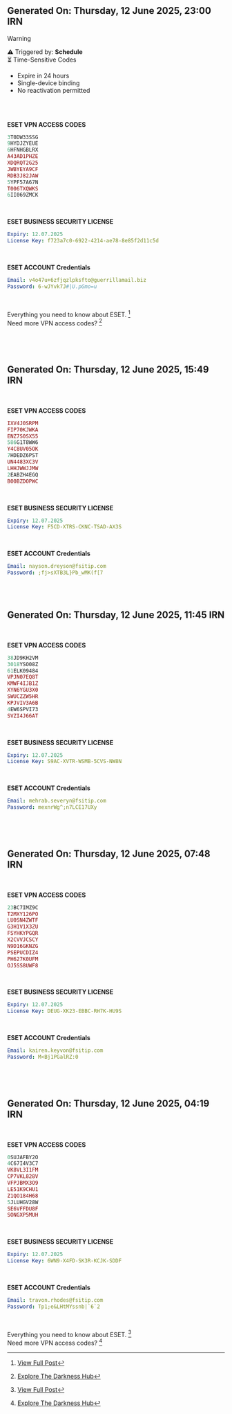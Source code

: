 #

## Generated On: Thursday, 12 June 2025, 23:00 IRN

> [!WARNING]
>
> ⚠️ Triggered by: **Schedule**  
> ⏳ Time-Sensitive Codes
>
> - Expire in 24 hours
> - Single-device binding
> - No reactivation permitted

<br><br />

**ESET VPN ACCESS CODES**

```ruby
3T0DW33SSG
9HYDJZYEUE
6HFNHGBLRX
A43AD1PHZE
XDQRQT2G25
JWBYEYA9CF
RDB3J82JAW
5YPF57A67N
T006TXQWKS
6II069ZMCK
```

<br />

**ESET BUSINESS SECURITY LICENSE**

```yml
Expiry: 12.07.2025
License Key: f723a7c0-6922-4214-ae78-8e85f2d11c5d
```

<br />

**ESET ACCOUNT Credentials**

```yml
Email: v4o47u+6zfjqzlpksfto@guerrillamail.biz
Password: 6-wJYvk7J#|U.pGmo=u
```

<br />

Everything you need to know about ESET. [^1]  
Need more VPN access codes? [^2]

<br><br />

#

## Generated On: Thursday, 12 June 2025, 15:49 IRN

<br />

**ESET VPN ACCESS CODES**

```ruby
IXV4J0SRPM
FIP70KJWKA
ENZ7S0SX55
586G1T8WW6
Y4C8UV05OK
7HDEDZ6PST
UN4483XC3V
LHHJWWJJMW
2EABZH4EGQ
B00BZDOPWC
```

<br />

**ESET BUSINESS SECURITY LICENSE**

```yml
Expiry: 12.07.2025
License Key: F5CD-XTRS-CKNC-TSAD-AX3S
```

<br />

**ESET ACCOUNT Credentials**

```yml
Email: nayson.dreyson@fsitip.com
Password: ;fj>sXTB3L}Pb_wMK(f[7
```

<br><br />

## Generated On: Thursday, 12 June 2025, 11:45 IRN

<br />

**ESET VPN ACCESS CODES**

```ruby
38JD9KH2VM
3018YSO08Z
61ELK09484
VPJN07EQ8T
KMWF4IJB1Z
XYN6YGU3X0
SWUCZZW5HR
KPJVIV3A6B
4EW6SPVI73
SVZI4J66AT
```

<br />

**ESET BUSINESS SECURITY LICENSE**

```yml
Expiry: 12.07.2025
License Key: S9AC-XVTR-WSMB-5CVS-NW8N
```

<br />

**ESET ACCOUNT Credentials**

```yml
Email: mehrab.severyn@fsitip.com
Password: mexnrWg^;n7LCE17UXy
```

<br></br>

#

## Generated On: Thursday, 12 June 2025, 07:48 IRN

<br  />

**ESET VPN ACCESS CODES**

```ruby
23BC7IMZ9C
T2MXY126PO
LU0SN4ZWTF
G3H1V1X3ZU
FSYHKYPGQR
X2CVVJCSCY
N9D16GKNZG
PSEPUCDIZ4
PH627K0UFM
OJ5SS8UWF8
```

<br />

**ESET BUSINESS SECURITY LICENSE**

```yml
Expiry: 12.07.2025
License Key: DEUG-XK23-EBBC-RH7K-HU9S
```

<br />

**ESET ACCOUNT Credentials**

```yml
Email: kairen.keyvon@fsitip.com
Password: M<Bj1PGalRZ:0
```

<br></br>

#

## Generated On: Thursday, 12 June 2025, 04:19 IRN

<br  />

**ESET VPN ACCESS CODES**

```ruby
0SUJAFBY2O
4C67I4V3C7
VK8VL3I1FM
CP7VKL828V
VFPJBMX3O9
LE51K9CHU1
Z1QO184H68
5JLUHGV28W
SE6VFFDU8F
SONGXP5MUH
```

<br />

**ESET BUSINESS SECURITY LICENSE**

```yml
Expiry: 12.07.2025
License Key: 6WN9-X4FD-SK3R-KCJK-SDDF
```

<br />

**ESET ACCOUNT Credentials**

```yml
Email: travon.rhodes@fsitip.com
Password: Tp1;e&LHtMYssnb|`6`2
```

<br />

Everything you need to know about ESET. [^1]  
Need more VPN access codes? [^2]

[^1]: [View Full Post](https://t.me/F_NiREvil/2113)

[^2]: [Explore The Darkness Hub](https://t.me/Eset_key_trial)

